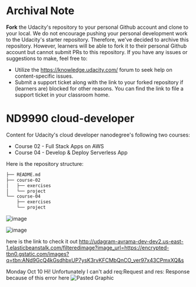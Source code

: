 # Archival Note
**Fork** the Udacity's repository to your personal Github account and clone to your local. We do not encourage pushing your personal development work to the Udacity's starter repository. Therefore, we've decided to archive this repository. However, learners will be able to fork it to their personal Github account but cannot submit PRs to this repository. If you have any issues or suggestions to make, feel free to:
- Utilize the https://knowledge.udacity.com/ forum to seek help on content-specific issues.
- Submit a support ticket along with the link to your forked repository if (learners are) blocked for other reasons. You can find the link to file a support ticket in your classroom home. 

# ND9990 cloud-developer
Content for Udacity's cloud developer nanodegree's following two courses:
* Course 02 - Full Stack Apps on AWS
* Course 04 - Develop & Deploy Serverless App

Here is the repository structure:
```bash
├── README.md
├── course-02
│   ├── exercises
│   └── project
└── course-04
    ├── exercises
    └── project
```

![image](https://user-images.githubusercontent.com/77006179/194287916-878b48e5-1354-4c11-96d5-7548ad32d908.png)


![image](https://user-images.githubusercontent.com/77006179/194288011-4dc9c889-bcbd-47cc-bab1-1b3aa00a8416.png)
 
 here is the link to check it out http://udagram-avrama-dev-dev2.us-east-1.elasticbeanstalk.com/filteredimage?image_url=https://encrypted-tbn0.gstatic.com/images?q=tbn:ANd9GcQ4kGsdhbxUP7ysK3rvKFCMbQnCO_ver97x43CPmxXQ&s


Monday Oct 10
Hi! Unfortunately I can't add  req:Request and res: Response  because of this error here ![Pasted Graphic](https://user-images.githubusercontent.com/77006179/194898042-36aa5d06-3132-4629-aeed-bdcc1dab5201.png)
